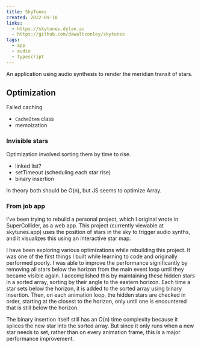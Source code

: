 ```yaml
---
title: SkyTunes
created: 2022-09-10
links:
  - https://skytunes.dylan.ac
  - https://github.com/dawaltconley/skytunes
tags:
  - app
  - audio
  - typescript
---
```


An application using audio synthesis to render the meridian transit of stars.

## Optimization

Failed caching
  - `CacheItem` class
  - memoization

### Invisible stars

Optimization involved sorting them by time to rise.
  - linked list?
  - setTimeout (scheduling each star rise)
  - binary insertion

In theory both should be O(n), but JS seems to optimize Array.

### From job app

I've been trying to rebuild a personal project, which I original wrote in 
SuperCollider, as a web app. This project (currently viewable at skytunes.app) 
uses the position of stars in the sky to trigger audio synths, and it 
visualizes this using an interactive star map.

I have been exploring various optimizations while rebuilding this project. It 
was one of the first things I built while learning to code and originally 
performed poorly. I was able to improve the performance significantly by 
removing all stars below the horizon from the main event loop until they became 
visible again. I accomplished this by maintaining these hidden stars in a 
sorted array, sorting by their angle to the eastern horizon. Each time a star 
sets below the horizon, it is added to the sorted array using binary insertion. 
Then, on each animation loop, the hidden stars are checked in order, starting 
at the closest to the horizon, only until one is encountered that is still 
below the horizon.

The binary insertion itself still has an O(n) time complexity because it 
splices the new star into the sorted array. But since it only runs when a new 
star needs to set, rather than on every animation frame, this is a major 
performance improvement.
